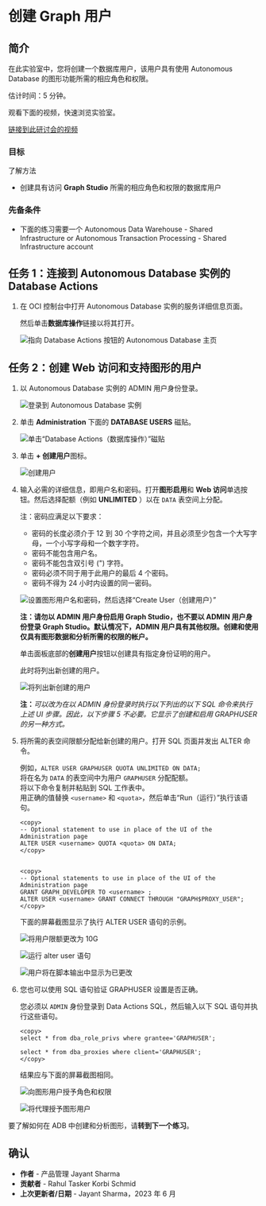 # 创建 Graph 用户

## 简介

在此实验室中，您将创建一个数据库用户，该用户具有使用 Autonomous Database 的图形功能所需的相应角色和权限。

估计时间：5 分钟。

观看下面的视频，快速浏览实验室。

[链接到此研讨会的视频](youtube:CQh8Q24Rboc)

### 目标

了解方法

*   创建具有访问 **Graph Studio** 所需的相应角色和权限的数据库用户

### 先备条件

*   下面的练习需要一个 Autonomous Data Warehouse - Shared Infrastructure or Autonomous Transaction Processing - Shared Infrastructure account

## 任务 1：连接到 Autonomous Database 实例的 Database Actions

1.  在 OCI 控制台中打开 Autonomous Database 实例的服务详细信息页面。
    
    然后单击**数据库操作**链接以将其打开。
    
    ![指向 Database Actions 按钮的 Autonomous Database 主页](images/open-database-actions.png "指向 Database Actions 按钮的 Autonomous Database 主页")
    

## 任务 2：创建 Web 访问和支持图形的用户

1.  以 Autonomous Database 实例的 ADMIN 用户身份登录。
    
    ![登录到 Autonomous Database 实例](./images/login.png "登录到 Autonomous Database 实例")
    
2.  单击 **Administration** 下面的 **DATABASE USERS** 磁贴。
    
    ![单击“Database Actions（数据库操作）”磁贴](./images/db-actions-users.png "单击“Database Actions（数据库操作）”磁贴")
    
3.  单击 **\+ 创建用户**图标。
    
    ![创建用户](./images/db-actions-create-user.png "创建用户 ")
    
4.  输入必需的详细信息，即用户名和密码。打开**图形启用**和 **Web 访问**单选按钮。然后选择配额（例如 **UNLIMITED** ）以在 `DATA` 表空间上分配。
    
    注：密码应满足以下要求：
    
    *   密码的长度必须介于 12 到 30 个字符之间，并且必须至少包含一个大写字母，一个小写字母和一个数字字符。
    *   密码不能包含用户名。
    *   密码不能包含双引号 (") 字符。
    *   密码必须不同于用于此用户的最后 4 个密码。
    *   密码不得为 24 小时内设置的同一密码。
    
    ![设置图形用户名和密码，然后选择“Create User（创建用户）”](images/db-actions-create-graph-user.png "设置图形用户名和密码，然后选择“Create User（创建用户）” ")
    
    **注：请勿以 ADMIN 用户身份启用 Graph Studio，也不要以 ADMIN 用户身份登录 Graph Studio。默认情况下，ADMIN 用户具有其他权限。创建和使用仅具有图形数据和分析所需的权限的帐户。**
    
    单击面板底部的**创建用户**按钮以创建具有指定身份证明的用户。
    
    此时将列出新创建的用户。
    
    ![将列出新创建的用户](./images/db-actions-user-created.png "将列出新创建的用户 ")
    
    **注：**_可以改为在以 ADMIN 身份登录时执行以下列出的以下 SQL 命令来执行上述 UI 步骤。因此，以下步骤 5 不必要。它显示了创建和启用 GRAPHUSER 的另一种方式。_
    
5.  将所需的表空间限额分配给新创建的用户。打开 SQL 页面并发出 ALTER 命令。
    
    例如，`ALTER USER GRAPHUSER QUOTA UNLIMITED ON DATA;`  
    将在名为 `DATA` 的表空间中为用户 `GRAPHUSER` 分配配额。  
    将以下命令复制并粘贴到 SQL 工作表中。  
    用正确的值替换 `<username>` 和 `<quota>`，然后单击“Run（运行）”执行该语句。
    
        <copy>
        -- Optional statement to use in place of the UI of the Administration page
        ALTER USER <username> QUOTA <quota> ON DATA;
        </copy>
        
    
        <copy>
        -- Optional statements to use in place of the UI of the Administration page
        GRANT GRAPH_DEVELOPER TO <username> ;
        ALTER USER <username> GRANT CONNECT THROUGH "GRAPH$PROXY_USER";
        </copy>
        
    
    下面的屏幕截图显示了执行 ALTER USER 语句的示例。
    
    ![将用户限额更改为 10G](./images/alter-user.png "将用户限额更改为 10G")
    
    ![运行 alter user 语句](./images/run-sql.png "运行 alter user 语句")
    
    ![用户将在脚本输出中显示为已更改](./images/user-altered.png "用户将在脚本输出中显示为已更改")
    
6.  您也可以使用 SQL 语句验证 GRAPHUSER 设置是否正确。
    
    您必须以 `ADMIN` 身份登录到 Data Actions SQL，然后输入以下 SQL 语句并执行这些语句。
    
        <copy>
        select * from dba_role_privs where grantee='GRAPHUSER';
        
        select * from dba_proxies where client='GRAPHUSER';
        </copy>
        
    
    结果应与下面的屏幕截图相同。
    
    ![向图形用户授予角色和权限](images/graphuser-role-privs.png "向图形用户授予角色和权限")
    
    ![将代理授予图形用户](images/graphuser-proxy-grant.png "将代理授予图形用户")
    

要了解如何在 ADB 中创建和分析图形，请**转到下一个练习**。

## 确认

*   **作者** - 产品管理 Jayant Sharma
*   **贡献者** - Rahul Tasker Korbi Schmid
*   **上次更新者/日期** - Jayant Sharma，2023 年 6 月